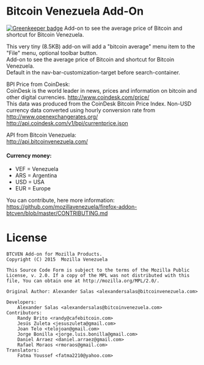 Bitcoin Venezuela Add-On
========================

[![Greenkeeper badge](https://badges.greenkeeper.io/ajsb85/snic-firefox-addon.svg)](https://greenkeeper.io/)
Add-on to see the average price of Bitcoin and shortcut for Bitcoin Venezuela.

This very tiny (8.5KB) add-on will add a "bitcoin average" menu item to the "File" menu, optional toolbar button.<br>
Add-on to see the average price of Bitcoin and shortcut for Bitcoin Venezuela.<br>
Default in the nav-bar-customization-target before search-container. 

BPI Price from CoinDesk: <br>
CoinDesk is the world leader in news, prices and information on bitcoin and other digital currencies.
http://www.coindesk.com/price/ <br>
This data was produced from the CoinDesk Bitcoin Price Index. Non-USD currency data converted using hourly conversion rate from http://www.openexchangerates.org/ <br>
http://api.coindesk.com/v1/bpi/currentprice.json

API from Bitcoin Venezuela: <br>
http://api.bitcoinvenezuela.com/

#### Currency money:
* VEF = Venezuela
* ARS = Argentina
* USD = USA
* EUR = Europe

You can contribute, here more information:<br>
https://github.com/mozillavenezuela/firefox-addon-btcven/blob/master/CONTRIBUTING.md

License
=======

    BTCVEN Add-on for Mozilla Products.
    Copyright (C) 2015  Mozilla Venezuela

    This Source Code Form is subject to the terms of the Mozilla Public
    License, v. 2.0. If a copy of the MPL was not distributed with this
    file, You can obtain one at http://mozilla.org/MPL/2.0/.

	Original Author: Alexander Salas <alexandersalas@bitcoinvenezuela.com>

  	Developers: 
  		Alexander Salas <alexandersalas@bitcoinvenezuela.com>
  	Contributors:   
  		Randy Brito <randy@cafebitcoin.com>
  		Jesús Zuleta <jesuszuleta@gmail.com>
  		Joan Telo <telojoan@gmail.com>
  		Jorge Bonilla <jorge.luis.bonilla@gmail.com>
  		Daniel Arraez <daniel.arraez@gmail.com>
  		Rafael Moraos <rmoraos@gmail.com>
  	Translators:    
  		Fatma Youssef <fatma2210@yahoo.com>

